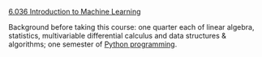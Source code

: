 [6.036 Introduction to Machine Learning](https://openlearninglibrary.mit.edu/courses/course-v1:MITx+6.036+1T2019/about)

Background before taking this course: one quarter each of linear algebra, statistics, multivariable differential calculus and data structures & algorithms; one semester of [Python programming](https://github.com/ishanjmukherjee/mit-6.0001).
